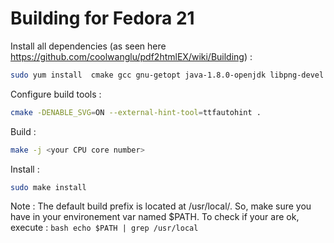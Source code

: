 # Building for Fedora 21 

Install all dependencies (as seen here https://github.com/coolwanglu/pdf2htmlEX/wiki/Building) : 

``` bash
sudo yum install  cmake gcc gnu-getopt java-1.8.0-openjdk libpng-devel fontforge-devel cairo-devel poppler-devel libspiro-devel freetype-devel  poppler-data libjpeg-turbo-devel
```

Configure build tools :
``` bash
cmake -DENABLE_SVG=ON --external-hint-tool=ttfautohint .
```

Build : 
```bash
make -j <your CPU core number>
```

Install :
``` bash
sudo make install
```

Note : The default build prefix is located at /usr/local/. So, make sure you have in your environement var named $PATH. To check if your are ok, execute : ```bash echo $PATH | grep /usr/local ```
